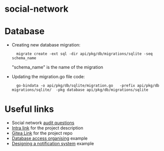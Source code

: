 # social-network

# Database
* Creating new database migration: <br/>

        migrate create -ext sql -dir api/pkg/db/migrations/sqlite -seq schema_name

    "schema_name" is the name of the migration
* Updating the migration.go file code:

        go-bindata -o api/pkg/db/sqlite/migration.go   -prefix api/pkg/db migrations/sqlite/  -pkg database api/pkg/db/migrations/sqlite

# Useful links

* Social network [audit questions](https://github.com/01-edu/public/tree/master/subjects/social-network)
* [Intra link](https://01.kood.tech/intra/johvi/div-01/social-network?event=28) for the project description
* [Gitea Link](https://01.kood.tech/git/Jollyroger/social-network) for the project repo
* [Database access organising](https://www.alexedwards.net/blog/organising-database-access) example
* [Designing a notification system](https://tannguyenit95.medium.com/designing-a-notification-system-1da83ca971bc) example

